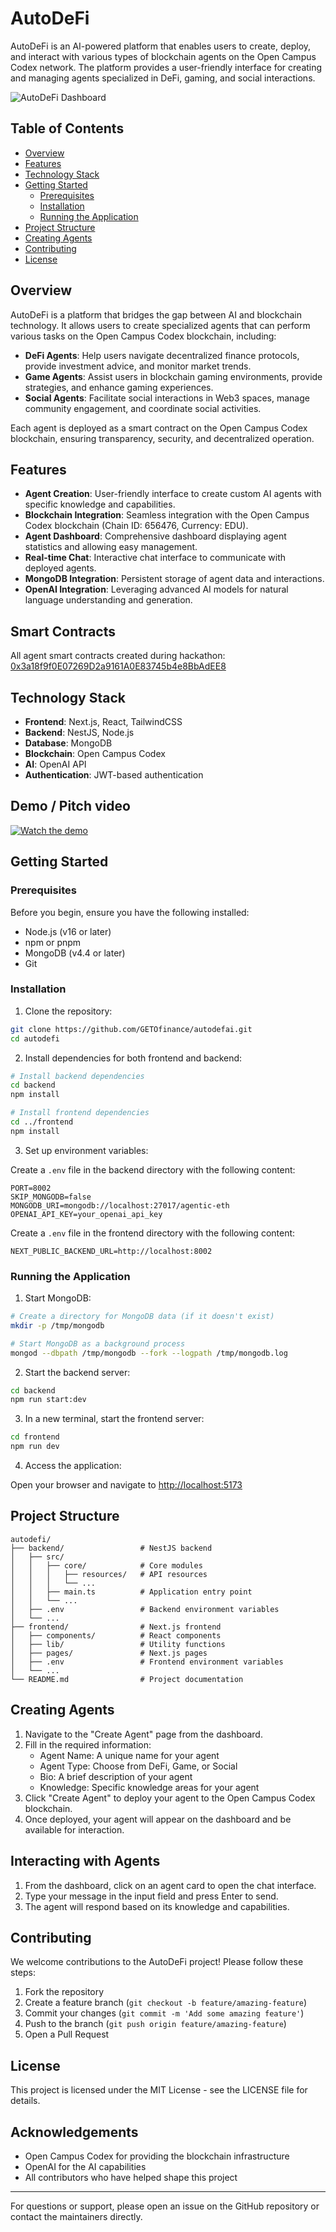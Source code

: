 # AutoDeFi

AutoDeFi is an AI-powered platform that enables users to create, deploy, and interact with various types of blockchain agents on the Open Campus Codex network. The platform provides a user-friendly interface for creating and managing agents specialized in DeFi, gaming, and social interactions.

![AutoDeFi Dashboard](assets/autodefi.jpg)

## Table of Contents

- [Overview](#overview)
- [Features](#features)
- [Technology Stack](#technology-stack)
- [Getting Started](#getting-started)
  - [Prerequisites](#prerequisites)
  - [Installation](#installation)
  - [Running the Application](#running-the-application)
- [Project Structure](#project-structure)
- [Creating Agents](#creating-agents)
- [Contributing](#contributing)
- [License](#license)

## Overview

AutoDeFi is a platform that bridges the gap between AI and blockchain technology. It allows users to create specialized agents that can perform various tasks on the Open Campus Codex blockchain, including:

- **DeFi Agents**: Help users navigate decentralized finance protocols, provide investment advice, and monitor market trends.
- **Game Agents**: Assist users in blockchain gaming environments, provide strategies, and enhance gaming experiences.
- **Social Agents**: Facilitate social interactions in Web3 spaces, manage community engagement, and coordinate social activities.

Each agent is deployed as a smart contract on the Open Campus Codex blockchain, ensuring transparency, security, and decentralized operation.

## Features

- **Agent Creation**: User-friendly interface to create custom AI agents with specific knowledge and capabilities.
- **Blockchain Integration**: Seamless integration with the Open Campus Codex blockchain (Chain ID: 656476, Currency: EDU).
- **Agent Dashboard**: Comprehensive dashboard displaying agent statistics and allowing easy management.
- **Real-time Chat**: Interactive chat interface to communicate with deployed agents.
- **MongoDB Integration**: Persistent storage of agent data and interactions.
- **OpenAI Integration**: Leveraging advanced AI models for natural language understanding and generation.

## Smart Contracts

All agent smart contracts created during hackathon: 
[0x3a18f9f0E07269D2a9161A0E83745b4e8BbAdEE8](https://edu-chain-testnet.blockscout.com/address/0x3a18f9f0E07269D2a9161A0E83745b4e8BbAdEE8?tab=txs)


## Technology Stack

- **Frontend**: Next.js, React, TailwindCSS
- **Backend**: NestJS, Node.js
- **Database**: MongoDB
- **Blockchain**: Open Campus Codex
- **AI**: OpenAI API
- **Authentication**: JWT-based authentication

## Demo / Pitch video

[![Watch the demo](https://img.youtube.com/vi/8q8Qp6LvHSY/hqdefault.jpg)](https://www.youtube.com/watch?v=8q8Qp6LvHSY)

## Getting Started

### Prerequisites

Before you begin, ensure you have the following installed:

- Node.js (v16 or later)
- npm or pnpm
- MongoDB (v4.4 or later)
- Git

### Installation

1. Clone the repository:

```bash
git clone https://github.com/GETOfinance/autodefai.git
cd autodefi
```

2. Install dependencies for both frontend and backend:

```bash
# Install backend dependencies
cd backend
npm install

# Install frontend dependencies
cd ../frontend
npm install
```

3. Set up environment variables:

Create a `.env` file in the backend directory with the following content:

```
PORT=8002
SKIP_MONGODB=false
MONGODB_URI=mongodb://localhost:27017/agentic-eth
OPENAI_API_KEY=your_openai_api_key
```

Create a `.env` file in the frontend directory with the following content:

```
NEXT_PUBLIC_BACKEND_URL=http://localhost:8002
```

### Running the Application

1. Start MongoDB:

```bash
# Create a directory for MongoDB data (if it doesn't exist)
mkdir -p /tmp/mongodb

# Start MongoDB as a background process
mongod --dbpath /tmp/mongodb --fork --logpath /tmp/mongodb.log
```

2. Start the backend server:

```bash
cd backend
npm run start:dev
```

3. In a new terminal, start the frontend server:

```bash
cd frontend
npm run dev
```

4. Access the application:

Open your browser and navigate to [http://localhost:5173](http://localhost:5173)

## Project Structure

```
autodefi/
├── backend/                 # NestJS backend
│   ├── src/
│   │   ├── core/            # Core modules
│   │   │   ├── resources/   # API resources
│   │   │   └── ...
│   │   ├── main.ts          # Application entry point
│   │   └── ...
│   ├── .env                 # Backend environment variables
│   └── ...
├── frontend/                # Next.js frontend
│   ├── components/          # React components
│   ├── lib/                 # Utility functions
│   ├── pages/               # Next.js pages
│   ├── .env                 # Frontend environment variables
│   └── ...
└── README.md                # Project documentation
```

## Creating Agents

1. Navigate to the "Create Agent" page from the dashboard.
2. Fill in the required information:
   - Agent Name: A unique name for your agent
   - Agent Type: Choose from DeFi, Game, or Social
   - Bio: A brief description of your agent
   - Knowledge: Specific knowledge areas for your agent
3. Click "Create Agent" to deploy your agent to the Open Campus Codex blockchain.
4. Once deployed, your agent will appear on the dashboard and be available for interaction.

## Interacting with Agents

1. From the dashboard, click on an agent card to open the chat interface.
2. Type your message in the input field and press Enter to send.
3. The agent will respond based on its knowledge and capabilities.

## Contributing

We welcome contributions to the AutoDeFi project! Please follow these steps:

1. Fork the repository
2. Create a feature branch (`git checkout -b feature/amazing-feature`)
3. Commit your changes (`git commit -m 'Add some amazing feature'`)
4. Push to the branch (`git push origin feature/amazing-feature`)
5. Open a Pull Request

## License

This project is licensed under the MIT License - see the LICENSE file for details.

## Acknowledgements

- Open Campus Codex for providing the blockchain infrastructure
- OpenAI for the AI capabilities
- All contributors who have helped shape this project

---

For questions or support, please open an issue on the GitHub repository or contact the maintainers directly.
